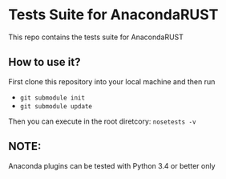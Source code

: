 # Tests Suite for AnacondaRUST

This repo contains the tests suite for AnacondaRUST

## How to use it?

First clone this repository into your local machine and then run

* `git submodule init`
* `git submodule update`

Then you can execute in the root diretcory:
`nosetests -v`

## NOTE:

Anaconda plugins can be tested with Python 3.4 or better only
